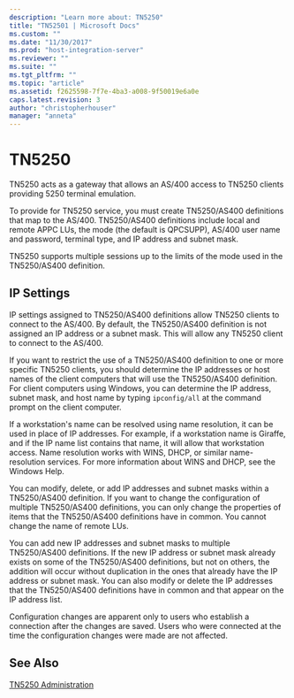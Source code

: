 ```yaml
---
description: "Learn more about: TN5250"
title: "TN52501 | Microsoft Docs"
ms.custom: ""
ms.date: "11/30/2017"
ms.prod: "host-integration-server"
ms.reviewer: ""
ms.suite: ""
ms.tgt_pltfrm: ""
ms.topic: "article"
ms.assetid: f2625598-7f7e-4ba3-a008-9f50019e6a0e
caps.latest.revision: 3
author: "christopherhouser"
manager: "anneta"
---
```

# TN5250
TN5250 acts as a gateway that allows an AS/400 access to TN5250 clients providing 5250 terminal emulation.  
  
 To provide for TN5250 service, you must create TN5250/AS400 definitions that map to the AS/400. TN5250/AS400 definitions include local and remote APPC LUs, the mode (the default is QPCSUPP), AS/400 user name and password, terminal type, and IP address and subnet mask.  
  
 TN5250 supports multiple sessions up to the limits of the mode used in the TN5250/AS400 definition.  
  
## IP Settings  
 IP settings assigned to TN5250/AS400 definitions allow TN5250 clients to connect to the AS/400. By default, the TN5250/AS400 definition is not assigned an IP address or a subnet mask. This will allow any TN5250 client to connect to the AS/400.  
  
 If you want to restrict the use of a TN5250/AS400 definition to one or more specific TN5250 clients, you should determine the IP addresses or host names of the client computers that will use the TN5250/AS400 definition. For client computers using Windows, you can determine the IP address, subnet mask, and host name by typing `ipconfig/all` at the command prompt on the client computer.  
  
 If a workstation's name can be resolved using name resolution, it can be used in place of IP addresses. For example, if a workstation name is Giraffe, and if the IP name list contains that name, it will allow that workstation access. Name resolution works with WINS, DHCP, or similar name-resolution services. For more information about WINS and DHCP, see the Windows Help.  
  
 You can modify, delete, or add IP addresses and subnet masks within a TN5250/AS400 definition. If you want to change the configuration of multiple TN5250/AS400 definitions, you can only change the properties of items that the TN5250/AS400 definitions have in common. You cannot change the name of remote LUs.  
  
 You can add new IP addresses and subnet masks to multiple TN5250/AS400 definitions. If the new IP address or subnet mask already exists on some of the TN5250/AS400 definitions, but not on others, the addition will occur without duplication in the ones that already have the IP address or subnet mask. You can also modify or delete the IP addresses that the TN5250/AS400 definitions have in common and that appear on the IP address list.  
  
 Configuration changes are apparent only to users who establish a connection after the changes are saved. Users who were connected at the time the configuration changes were made are not affected.  
  
## See Also  
 [TN5250 Administration](../core/tn5250-administration2.md)
